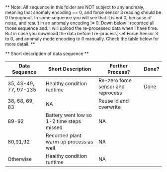 ** Note: All sequence in this folder are NOT subject to any anomaly, meaning that anomaly encoding == 0, and force sensor 3 reading should be 0 throughout. In some sequence you will see that it is not 0, because of noise, and result in an anomaly encoding != 0. Down below I recorded all those sequence and. I will upload the re-processed data when I have time. But in case you download the data before I re-process, set Force Sensor 3 to 0, and anomaly mode encoding to 0 manually. Check the table below for more detail. **


** Short description of data sequence **

| Data Sequence  | Short Description | Further Process? | Done? |
| ------------- | ------------- |  ------------- | ------|
| 35, 43-49, 77, 97-135  | Healthy condition runtime  | Re-zero force sensor and reprocess| Done|
| 38, 68, 69, 83| NA | Reuse id and overwrite | |
| 89-92 | Battery went low so 1-2 time steps missed| NA| |
| 80,91,92 | Recorded plant warm up process as well| NA||
| Otherwise  | Healthy condition runtime   | NA ||
